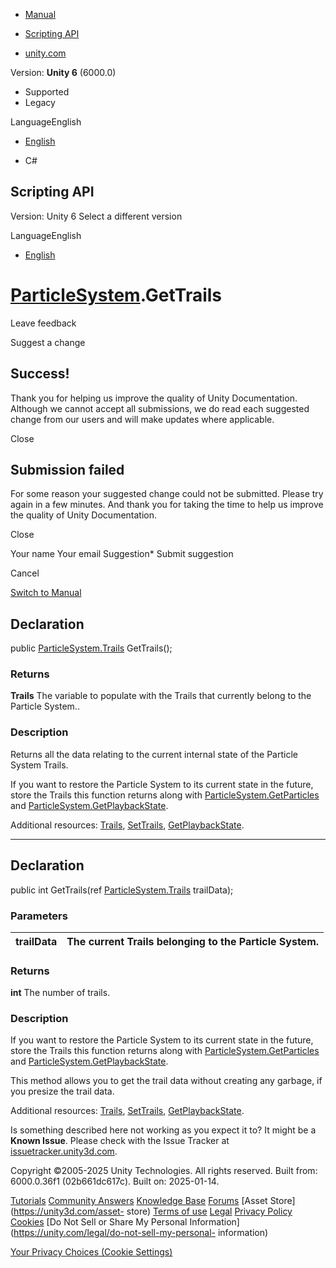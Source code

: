 [ ]()

  * [Manual](../Manual/index.html)
  * [Scripting API](../ScriptReference/index.html)

  * [unity.com](https://unity.com/)

Version: **Unity 6** (6000.0)

  * Supported
  * Legacy

LanguageEnglish

  * [English]()

  * C#

[ ](https://docs.unity3d.com)

## Scripting API

Version: Unity 6 Select a different version

LanguageEnglish

  * [English]()

#  [ParticleSystem](ParticleSystem.html).GetTrails

Leave feedback

Suggest a change

## Success!

Thank you for helping us improve the quality of Unity Documentation. Although
we cannot accept all submissions, we do read each suggested change from our
users and will make updates where applicable.

Close

## Submission failed

For some reason your suggested change could not be submitted. Please <a>try
again</a> in a few minutes. And thank you for taking the time to help us
improve the quality of Unity Documentation.

Close

Your name Your email Suggestion* Submit suggestion

Cancel

[Switch to Manual](../Manual/class-ParticleSystem.html "Go to ParticleSystem
Component in the Manual")

## Declaration

public [ParticleSystem.Trails](ParticleSystem.Trails.html) GetTrails();

### Returns

**Trails** The variable to populate with the Trails that currently belong to
the Particle System..

### Description

Returns all the data relating to the current internal state of the Particle
System Trails.

If you want to restore the Particle System to its current state in the future,
store the Trails this function returns along with
[ParticleSystem.GetParticles](ParticleSystem.GetParticles.html) and
[ParticleSystem.GetPlaybackState](ParticleSystem.GetPlaybackState.html).  
  
Additional resources: [Trails](ParticleSystem.Trails.html),
[SetTrails](ParticleSystem.SetTrails.html),
[GetPlaybackState](ParticleSystem.GetPlaybackState.html).

* * *

## Declaration

public int GetTrails(ref [ParticleSystem.Trails](ParticleSystem.Trails.html)
trailData);

### Parameters

trailData | The current Trails belonging to the Particle System.  
---|---  
  
### Returns

**int** The number of trails.

### Description

If you want to restore the Particle System to its current state in the future,
store the Trails this function returns along with
[ParticleSystem.GetParticles](ParticleSystem.GetParticles.html) and
[ParticleSystem.GetPlaybackState](ParticleSystem.GetPlaybackState.html).  
  
This method allows you to get the trail data without creating any garbage, if
you presize the trail data.  
  
Additional resources: [Trails](ParticleSystem.Trails.html),
[SetTrails](ParticleSystem.SetTrails.html),
[GetPlaybackState](ParticleSystem.GetPlaybackState.html).

Is something described here not working as you expect it to? It might be a
**Known Issue**. Please check with the Issue Tracker at
[issuetracker.unity3d.com](https://issuetracker.unity3d.com).

Copyright ©2005-2025 Unity Technologies. All rights reserved. Built from:
6000.0.36f1 (02b661dc617c). Built on: 2025-01-14.

[Tutorials](https://unity3d.com/learn) [Community
Answers](https://answers.unity3d.com) [Knowledge
Base](https://support.unity3d.com/hc/en-us)
[Forums](https://forum.unity3d.com) [Asset Store](https://unity3d.com/asset-
store) [Terms of use](https://docs.unity3d.com/Manual/TermsOfUse.html)
[Legal](https://unity.com/legal) [Privacy
Policy](https://unity.com/legal/privacy-policy)
[Cookies](https://unity.com/legal/cookie-policy) [Do Not Sell or Share My
Personal Information](https://unity.com/legal/do-not-sell-my-personal-
information)

[Your Privacy Choices (Cookie Settings)](javascript:void\(0\);)

